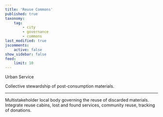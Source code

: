```yaml
---
title: 'Reuse Commons'
published: true
taxonomy:
    tag:
        - city
        - governance
        - commons
last_modified: true
jscomments:
    active: false
show_sidebar: false
feed:
    limit: 10
---
```


Urban Service

Collective stewardship of post-consumption materials.

---

Multistakeholder local body governing the reuse of discarded materials. Integrate reuse cabins, lost and found services, community reuse, tracking of donations.
